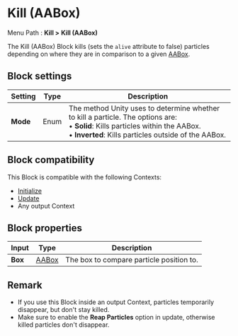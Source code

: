 # Kill (AABox)

Menu Path : **Kill >** **Kill (AABox)**

The Kill (AABox) Block kills (sets the `alive` attribute to false) particles depending on where they are in comparison to a given [AABox](Type-AABox.md).

## Block settings

| **Setting** | **Type** | **Description**                                              |
| ----------- | -------- | ------------------------------------------------------------ |
| **Mode**    | Enum     | The method Unity uses to determine whether to kill a particle. The options are:<br/>&#8226; **Solid**: Kills particles within the AABox.<br/>&#8226; **Inverted**: Kills particles outside of the AABox. |

## Block compatibility

This Block is compatible with the following Contexts:

- [Initialize](Context-Initialize.md)
- [Update](Context-Update.md)
- Any output Context

## Block properties

| **Input** | **Type**               | **Description**                          |
| --------- | ---------------------- | ---------------------------------------- |
| **Box**   | [AABox](Type-AABox.md) | The box to compare particle position to. |

## Remark

- If you use this Block inside an output Context, particles temporarily disappear, but don't stay killed.
- Make sure to enable the **Reap Particles** option in update, otherwise killed particles don't disappear.
